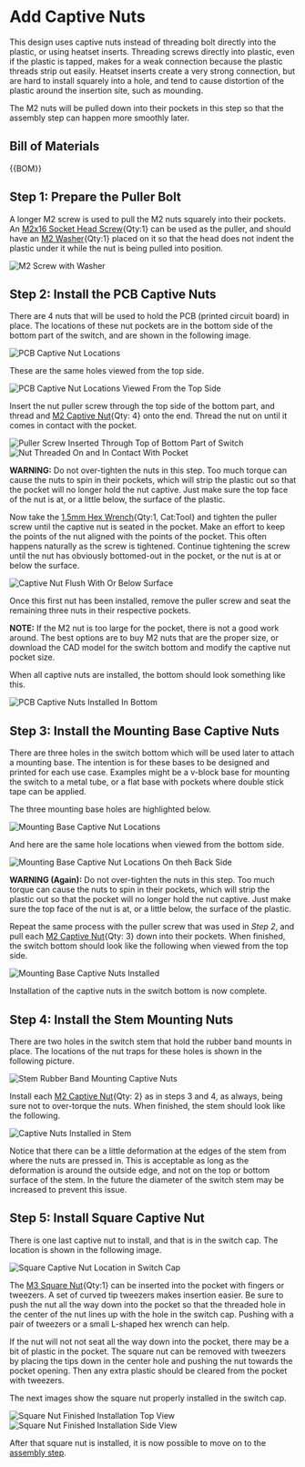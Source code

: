 [M2x16 Socket Head Screw]:Parts.yaml#M2x16SocketHeadScrew
[M2 Washer]:Parts.yaml#M2FlatWasher
[M2 Captive Nut]:Parts.yaml#M2HexNut
[M3 Square Nut]:Parts.yaml#M3SquareNut
[1.5mm Hex Wrench]:Tools.yaml#HexWrench_1.5mm
# Add Captive Nuts

This design uses captive nuts instead of threading bolt directly into the plastic, or using heatset inserts. Threading screws directly into plastic, even if the plastic is tapped, makes for a weak connection because the plastic threads strip out easily. Heatset inserts create a very strong connection, but are hard to install squarely into a hole, and tend to cause distortion of the plastic around the insertion site, such as mounding.

The M2 nuts will be pulled down into their pockets in this step so that the assembly step can happen more smoothly later.

## Bill of Materials

{{BOM}}

## Step 1: Prepare the Puller Bolt

A longer M2 screw is used to pull the M2 nuts squarely into their pockets. An [M2x16 Socket Head Screw]{Qty:1} can be used as the puller, and should have an [M2 Washer]{Qty:1} placed on it so that the head does not indent the plastic under it while the nut is being pulled into position.

![M2 Screw with Washer](../images/mechanical_m2_screw_with_washer.jpg)

## Step 2: Install the PCB Captive Nuts

There are 4 nuts that will be used to hold the PCB (printed circuit board) in place. The locations of these nut pockets are in the bottom side of the bottom part of the switch, and are shown in the following image.

![PCB Captive Nut Locations](../images/mechanical_pcb_mount_nut_pocket_locations.jpg)

These are the same holes viewed from the top side.

![PCB Captive Nut Locations Viewed From the Top Side](../images/mechanical_pcb_mount_nut_pocket_locations_top_view.jpg)

Insert the nut puller screw through the top side of the bottom part, and thread and [M2 Captive Nut]{Qty: 4} onto the end. Thread the nut on until it comes in contact with the pocket.

![Puller Screw Inserted Through Top of Bottom Part of Switch](../images/mechanical_puller_screw_inserted_through_top_of_bottom_part.jpg)
![Nut Threaded On and In Contact With Pocket](../images/mechanical_nut_threaded_on_and_in_contact_with_pocket.jpg)

**WARNING:** Do not over-tighten the nuts in this step. Too much torque can cause the nuts to spin in their pockets, which will strip the plastic out so that the pocket will no longer hold the nut captive. Just make sure the top face of the nut is at, or a little below, the surface of the plastic.

Now take the [1.5mm Hex Wrench]{Qty:1, Cat:Tool} and tighten the puller screw until the captive nut is seated in the pocket. Make an effort to keep the points of the nut aligned with the points of the pocket. This often happens naturally as the screw is tightened. Continue tightening the screw until the nut has obviously bottomed-out in the pocket, or the nut is at or below the surface.

![Captive Nut Flush With Or Below Surface](../images/mechanical_captive_nut_flush_with_surface.jpg)

Once this first nut has been installed, remove the puller screw and seat the remaining three nuts in their respective pockets.

**NOTE:** If the M2 nut is too large for the pocket, there is not a good work around. The best options are to buy M2 nuts that are the proper size, or download the CAD model for the switch bottom and modify the captive nut pocket size.

When all captive nuts are installed, the bottom should look something like this.

![PCB Captive Nuts Installed In Bottom](../images/mechanical_pcb_captive_nuts_installed_in_bottom.jpg)

## Step 3: Install the Mounting Base Captive Nuts

There are three holes in the switch bottom which will be used later to attach a mounting base. The intention is for these bases to be designed and printed for each use case. Examples might be a v-block base for mounting the switch to a metal tube, or a flat base with pockets where double stick tape can be applied.

The three mounting base holes are highlighted below.

![Mounting Base Captive Nut Locations](../images/mechanical_mounting_captive_nut_locations.jpg)

And here are the same hole locations when viewed from the bottom side.

![Mounting Base Captive Nut Locations On theh Back Side](../images/mechanical_mounting_captive_nut_locations_back_side.jpg)

**WARNING (Again):** Do not over-tighten the nuts in this step. Too much torque can cause the nuts to spin in their pockets, which will strip the plastic out so that the pocket will no longer hold the nut captive. Just make sure the top face of the nut is at, or a little below, the surface of the plastic.

Repeat the same process with the puller screw that was used in *Step 2*, and pull each [M2 Captive Nut]{Qty: 3} down into their pockets. When finished, the switch bottom should look like the following when viewed from the top side.

![Mounting Base Captive Nuts Installed](../images/mechanical_mounting_base_captive_nuts_installed.jpg)

Installation of the captive nuts in the switch bottom is now complete.

## Step 4: Install the Stem Mounting Nuts

There are two holes in the switch stem that hold the rubber band mounts in place. The locations of the nut traps for these holes is shown in the following picture.

![Stem Rubber Band Mounting Captive Nuts](../images/mechanical_stem_captive_nut_locations.jpg)

Install each [M2 Captive Nut]{Qty: 2} as in steps 3 and 4, as always, being sure not to over-torque the nuts. When finished, the stem should look like the following.

![Captive Nuts Installed in Stem](../images/mechanical_stem_captive_nuts_installed.jpg)

Notice that there can be a little deformation at the edges of the stem from where the nuts are pressed in. This is acceptable as long as the deformation is around the outside edge, and not on the top or bottom surface of the stem. In the future the diameter of the switch stem may be increased to prevent this issue.

## Step 5: Install Square Captive Nut

There is one last captive nut to install, and that is in the switch cap. The location is shown in the following image.

![Square Captive Nut Location in Switch Cap](../images/mechanical_square_captive_nut_in_cap_location.jpg)

The [M3 Square Nut]{Qty:1} can be inserted into the pocket with fingers or tweezers. A set of curved tip tweezers makes insertion easier. Be sure to push the nut all the way down into the pocket so that the threaded hole in the center of the nut lines up with the hole in the switch cap. Pushing with a pair of tweezers or a small L-shaped hex wrench can help.

If the nut will not not seat all the way down into the pocket, there may be a bit of plastic in the pocket. The square nut can be removed with tweezers by placing the tips down in the center hole and pushing the nut towards the pocket opening. Then any extra plastic should be cleared from the pocket with tweezers.

The next images show the square nut properly installed in the switch cap.

![Square Nut Finished Installation Top View](../images/mechanical_square_nut_installed_in_stem_top_view.jpg)
![Square Nut Finished Installation Side View](../images/mechanical_square_nut_installed_in_stem_side_view.jpg)

After that square nut is installed, it is now possible to move on to the [assembly step](assemble.md).
